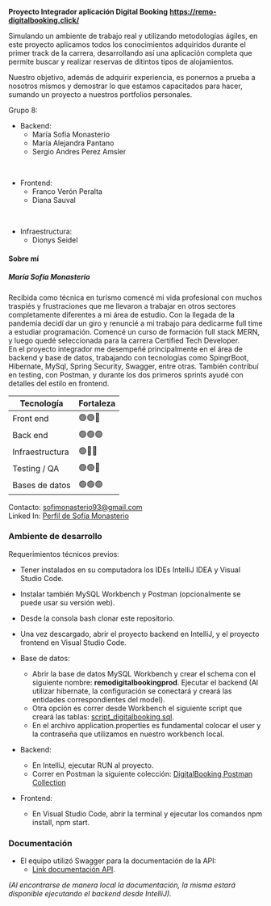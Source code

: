 **Proyecto Integrador aplicación Digital Booking**
**https://remo-digitalbooking.click/**

Simulando un ambiente de trabajo real y utilizando metodologías ágiles, en este proyecto aplicamos todos los conocimientos adquiridos durante el primer track de la carrera, desarrollando así una aplicación completa que permite buscar y realizar reservas de ditintos tipos de alojamientos.

Nuestro objetivo, además de adquirir experiencia, es ponernos a prueba a nosotros mismos y demostrar lo que estamos capacitados para hacer, sumando un proyecto a nuestros portfolios personales.

</hr>

Grupo 8:
<br>
- Backend: 
  - María Sofía Monasterio 
  - María Alejandra Pantano 
  - Sergio Andres Perez Amsler
<br>

- Frontend: 
  - Franco Verón Peralta 
  - Diana Sauval 
<br>

- Infraestructura:
  - Dionys Seidel 

<h4>Sobre mí</h4>
<h5>María Sofía Monasterio</h5>
Recibida como técnica en turismo comencé mi vida profesional con muchos traspiés y frustraciones que me llevaron a trabajar en otros sectores completamente diferentes a mi área de estudio. Con la llegada de la pandemia decidí dar un giro y renuncié a mi trabajo para dedicarme full time a estudiar programación. Comencé un curso de formación full stack MERN, y luego quedé seleccionada para la carrera Certified Tech Developer. 
<br> 
En el proyecto integrador me desempeñé principalmente en el área de backend y base de datos, trabajando con tecnologías como SpingrBoot, Hibernate, MySql, Spring Security, Swagger, entre otras. También contribuí en testing, con Postman, y durante los dos primeros sprints ayudé con detalles del estilo en frontend.


| Tecnología | Fortaleza |
| ------ | ------ |
| Front end | 🟢🟢🔘 |
| Back end | 🟢🟢🟢|
| Infraestructura | 🟢🔘🔘|
| Testing / QA | 🟢🟢🔘|
| Bases de datos | 🟢🟢🟢|

Contacto: sofimonasterio93@gmail.com
<br>
Linked In: [Perfil de Sofía Monasterio](https://www.linkedin.com/in/sofiamonasterio/)


<h3>Ambiente de desarrollo</h3>

Requerimientos técnicos previos:
   - Tener instalados en su computadora los IDEs IntelliJ IDEA y Visual Studio Code.
   - Instalar también MySQL Workbench y Postman (opcionalmente se puede usar su versión web). 
   - Desde la consola bash clonar este repositorio.
   - Una vez descargado, abrir el proyecto backend en IntelliJ, y el proyecto frontend en Visual Studio Code.
   
- Base de datos:
     - Abrir la base de datos MySQL Workbench y crear el schema con el siguiente nombre: <strong>remodigitalbookingprod</strong>. Ejecutar el backend (Al utilizar hibernate, la configuración se conectará y creará las entidades correspondientes del model).
     - Otra opción es correr desde Workbench el siguiente script que creará las tablas: [script_digitalbooking.sql](https://drive.google.com/file/d/1i3G52dWCFGL90iY5cP1Xy0EM3-mPbsV1/view?usp=sharing).
     - En el archivo application.properties es fundamental colocar el user y la contraseña que utilizamos en nuestro workbench local.
- Backend:
     - En IntelliJ, ejecutar RUN al proyecto. 
     - Correr en Postman la siguiente colección: 
[DigitalBooking Postman Collection](https://drive.google.com/file/d/1MBjLqb8tSIHnxYmnhcxPGxCqwijaQBRI/view?usp=sharing) 
- Frontend:
     - En Visual Studio Code, abrir la terminal y ejecutar los comandos npm install, npm start.
 
  
<h3>Documentación</h3>

- El equipo utilizó Swagger para la documentación de la API:
   - [Link documentación API](http://localhost:8081/swagger-ui/index.html#/).

_(Al encontrarse de manera local la documentación, la misma estará disponible ejecutando el backend desde IntelliJ)._



